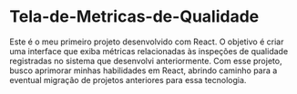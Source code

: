 # Tela-de-Metricas-de-Qualidade
Este é o meu primeiro projeto desenvolvido com React. O objetivo é criar uma interface que exiba métricas relacionadas às inspeções de qualidade registradas no sistema que desenvolvi anteriormente. Com esse projeto, busco aprimorar minhas habilidades em React, abrindo caminho para a eventual migração de projetos anteriores para essa tecnologia.
